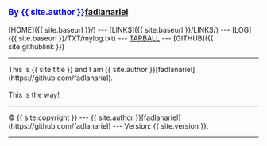 ---
---
<span style="color:blue; font-weight:bold; font-size:larger;">By {{ site.author }}[fadlanariel](https://github.com/fadlanariel)</span>
<br><br>
[HOME]({{ site.baseurl }}/) ---
[LINKS]({{ site.baseurl }}/LINKS/) ---
[LOG]({{ site.baseurl }}/TXT/mylog.txt) ---
[TARBALL](SandBox/fadlanariel.tar.bz2) ---
[GITHUB]({{ site.githublink }})
<br>
<hr>
This is {{ site.title }} and I am {{ site.author }}[fadlanariel](https://github.com/fadlanariel).
<br><br>
This is the way!
<br>
<hr>
&copy; {{ site.copyright }} --- {{ site.author }}[fadlanariel](https://github.com/fadlanariel) --- Version: {{ site.version }}.
<hr>
<br>

